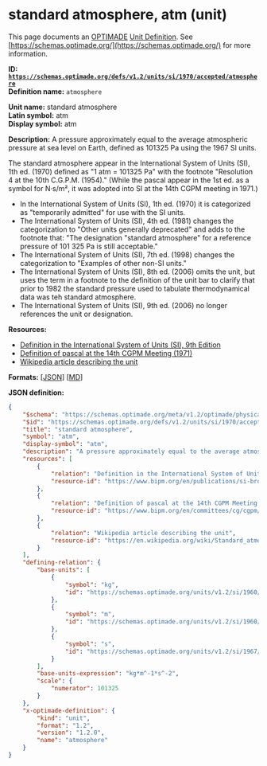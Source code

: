 # standard atmosphere, atm (unit)

This page documents an [OPTIMADE](https://www.optimade.org/) [Unit Definition](https://schemas.optimade.org/#definitions). See [https://schemas.optimade.org/](https://schemas.optimade.org/) for more information.

**ID: [`https://schemas.optimade.org/defs/v1.2/units/si/1970/accepted/atmosphere`](https://schemas.optimade.org/defs/v1.2/units/si/1970/accepted/atmosphere.md)**  
**Definition name:** `atmosphere`

**Unit name:** standard atmosphere  
**Latin symbol:** atm  
**Display symbol:** atm  
  
**Description:** A pressure approximately equal to the average atmospheric pressure at sea level on Earth, defined as 101325 Pa using the 1967 SI units.

The standard atmosphere appear in the International System of Units (SI), 1th ed. (1970) defined as "1 atm = 101325 Pa" with the footnote "Resolution 4 at the 10th C.G.P.M. (1954)."
(While the pascal appear in the 1st ed. as a symbol for N·s/m², it was adopted into SI at the 14th CGPM meeting in 1971.)

- In the International System of Units (SI), 1th ed. (1970) it is categorized as "temporarily admitted" for use with the SI units.
- The International System of Units (SI), 4th ed. (1981) changes the categorization to "Other units generally deprecated" and adds to the footnote that: "The designation "standard atmosphere" for a reference pressure of 101 325 Pa is still acceptable."
- The International System of Units (SI), 7th ed. (1998) changes the categorization to "Examples of other non-SI units."
- The International System of Units (SI), 8th ed. (2006) omits the unit, but uses the term in a footnote to the definition of the unit bar to clarify that prior to 1982 the standard pressure used to tabulate thermodynamical data was teh standard atmosphere.
- The International System of Units (SI), 9th ed. (2006) no longer references the unit or designation.

**Resources:**

- [Definition in the International System of Units (SI), 9th Edition](https://www.bipm.org/en/publications/si-brochure)
- [Definition of pascal at the 14th CGPM Meeting (1971)](https://www.bipm.org/en/committees/cg/cgpm/14-1971)
- [Wikipedia article describing the unit](https://en.wikipedia.org/wiki/Standard_atmosphere_(unit))


**Formats:** [[JSON](atmosphere.json)] [[MD](atmosphere.md)]

**JSON definition:**

``` json
{
    "$schema": "https://schemas.optimade.org/meta/v1.2/optimade/physical_unit_definition.md",
    "$id": "https://schemas.optimade.org/defs/v1.2/units/si/1970/accepted/atmosphere",
    "title": "standard atmosphere",
    "symbol": "atm",
    "display-symbol": "atm",
    "description": "A pressure approximately equal to the average atmospheric pressure at sea level on Earth, defined as 101325 Pa using the 1967 SI units.\n\nThe standard atmosphere appear in the International System of Units (SI), 1th ed. (1970) defined as \"1 atm = 101325 Pa\" with the footnote \"Resolution 4 at the 10th C.G.P.M. (1954).\"\n(While the pascal appear in the 1st ed. as a symbol for N\u00b7s/m\u00b2, it was adopted into SI at the 14th CGPM meeting in 1971.)\n\n- In the International System of Units (SI), 1th ed. (1970) it is categorized as \"temporarily admitted\" for use with the SI units.\n- The International System of Units (SI), 4th ed. (1981) changes the categorization to \"Other units generally deprecated\" and adds to the footnote that: \"The designation \"standard atmosphere\" for a reference pressure of 101 325 Pa is still acceptable.\"\n- The International System of Units (SI), 7th ed. (1998) changes the categorization to \"Examples of other non-SI units.\"\n- The International System of Units (SI), 8th ed. (2006) omits the unit, but uses the term in a footnote to the definition of the unit bar to clarify that prior to 1982 the standard pressure used to tabulate thermodynamical data was teh standard atmosphere.\n- The International System of Units (SI), 9th ed. (2006) no longer references the unit or designation.",
    "resources": [
        {
            "relation": "Definition in the International System of Units (SI), 9th Edition",
            "resource-id": "https://www.bipm.org/en/publications/si-brochure"
        },
        {
            "relation": "Definition of pascal at the 14th CGPM Meeting (1971)",
            "resource-id": "https://www.bipm.org/en/committees/cg/cgpm/14-1971"
        },
        {
            "relation": "Wikipedia article describing the unit",
            "resource-id": "https://en.wikipedia.org/wiki/Standard_atmosphere_(unit)"
        }
    ],
    "defining-relation": {
        "base-units": [
            {
                "symbol": "kg",
                "id": "https://schemas.optimade.org/units/v1.2/si/1960/base/kilogram"
            },
            {
                "symbol": "m",
                "id": "https://schemas.optimade.org/units/v1.2/si/1960/base/metre"
            },
            {
                "symbol": "s",
                "id": "https://schemas.optimade.org/units/v1.2/si/1967/base/second"
            }
        ],
        "base-units-expression": "kg*m^-1*s^-2",
        "scale": {
            "numerator": 101325
        }
    },
    "x-optimade-definition": {
        "kind": "unit",
        "format": "1.2",
        "version": "1.2.0",
        "name": "atmosphere"
    }
}
```